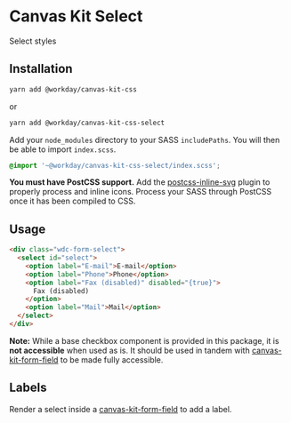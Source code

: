 # Canvas Kit Select

Select styles

## Installation

```sh
yarn add @workday/canvas-kit-css
```

or

```sh
yarn add @workday/canvas-kit-css-select
```

Add your `node_modules` directory to your SASS `includePaths`. You will then be able to import
`index.scss`.

```scss
@import '~@workday/canvas-kit-css-select/index.scss';
```

**You must have PostCSS support.** Add the
[postcss-inline-svg](https://github.com/TrySound/postcss-inline-svg) plugin to properly process and
inline icons. Process your SASS through PostCSS once it has been compiled to CSS.

## Usage

```html
<div class="wdc-form-select">
  <select id="select">
    <option label="E-mail">E-mail</option>
    <option label="Phone">Phone</option>
    <option label="Fax (disabled)" disabled="{true}">
      Fax (disabled)
    </option>
    <option label="Mail">Mail</option>
  </select>
</div>
```

**Note:** While a base checkbox component is provided in this package, it is **not accessible** when
used as is. It should be used in tandem with [canvas-kit-form-field](../../form-field/css) to be
made fully accessible.

## Labels

Render a select inside a [canvas-kit-form-field](../../form-field/css) to add a label.

